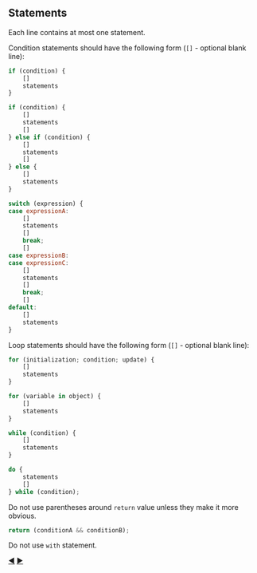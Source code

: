 ## Statements

Each line contains at most one statement.

Condition statements should have the following form (`[]` - optional blank line):

```javascript
if (condition) {
    []
    statements
}
```

```javascript
if (condition) {
    []
    statements
    []
} else if (condition) {
    []
    statements
    []
} else {
    []
    statements
}
```

```javascript
switch (expression) {
case expressionA:
    []
    statements
    []
    break;
    []
case expressionB:
case expressionC:
    []
    statements
    []
    break;
    []
default:
    []
    statements
}
```

Loop statements should have the following form (`[]` - optional blank line):

```javascript
for (initialization; condition; update) {
    []
    statements
}
```

```javascript
for (variable in object) {
    []
    statements
}
```

```javascript
while (condition) {
    []
    statements
}
```

```javascript
do {
    statements
    []
} while (condition);
```

Do not use parentheses around `return` value unless they make it more obvious.

```javascript
return (conditionA && conditionB);
```

Do not use `with` statement.


[:arrow_backward:](modules.md) [:arrow_forward:](comments.md)